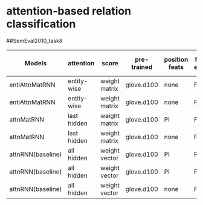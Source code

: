 # attention-based relation classification


##SemEval2010_task8

|Models|attention|score|pre-trained|position feats|freeze embed|monitor|batch size| official macro-F1|checkpoint|random search|
|------|---------|-----|-----------|---------------|------------|-------|----------|------------------|----------|--------------|
|entiAttnMatRNN|entity-wise|weight matrix|glove.d100|none|FALSE|val_acc|32| 81.43% |epoch|200|
|entiAttnMatRNN|entity-wise|weight matrix|glove.d100|none|FALSE|val_acc|32| 82.70% |step|1|
|attnMatRNN|last hidden|weight matrix|glove.d100|PI|FALSE|val_acc|32| 80.93%|epoch|200|
|attnMatRNN|last hidden|weight matrix|glove.d100|none|FALSE|val_acc|32| 68.83%|epoch|200|
|attnRNN(baseline)|all hidden|weight vector|glove.d100|PI|FALSE|val_acc|32| 80.59%|epoch|200|
|attnRNN(baseline)|all hidden|weight vector|glove.d100|PI|FALSE|val_acc|32| 82.49%|step|1|
|attnRNN(baseline)|all hidden|weight vector|glove.d100|none|FALSE|val_acc|32|70.90%|epoch|200|

